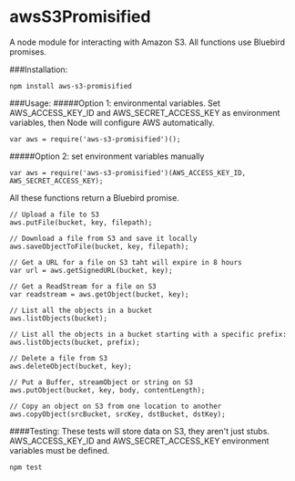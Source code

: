 awsS3Promisified
================

A node module for interacting with Amazon S3. All functions use Bluebird promises.

###Installation:
```
npm install aws-s3-promisified
```

###Usage:
#####Option 1: environmental variables.
Set AWS_ACCESS_KEY_ID and AWS_SECRET_ACCESS_KEY as environment variables, then Node will configure AWS automatically.
```
var aws = require('aws-s3-promisified')();
```
#####Option 2: set environment variables manually
```
var aws = require('aws-s3-promisified')(AWS_ACCESS_KEY_ID, AWS_SECRET_ACCESS_KEY);
```

All these functions return a Bluebird promise.
```
// Upload a file to S3
aws.putFile(bucket, key, filepath);

// Download a file from S3 and save it locally
aws.saveObjectToFile(bucket, key, filepath);

// Get a URL for a file on S3 taht will expire in 8 hours
var url = aws.getSignedURL(bucket, key);

// Get a ReadStream for a file on S3
var readstream = aws.getObject(bucket, key);

// List all the objects in a bucket
aws.listObjects(bucket);

// List all the objects in a bucket starting with a specific prefix:
aws.listObjects(bucket, prefix);

// Delete a file from S3
aws.deleteObject(bucket, key);

// Put a Buffer, streamObject or string on S3
aws.putObject(bucket, key, body, contentLength);

// Copy an object on S3 from one location to another
aws.copyObject(srcBucket, srcKey, dstBucket, dstKey);
```

####Testing:
These tests will store data on S3, they aren't just stubs. AWS_ACCESS_KEY_ID and AWS_SECRET_ACCESS_KEY environment variables must be defined.
```
npm test
```
